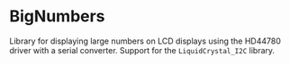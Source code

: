 BigNumbers
==========

Library for displaying large numbers on LCD displays using the HD44780 driver with a serial converter. Support for the `LiquidCrystal_I2C` library.
